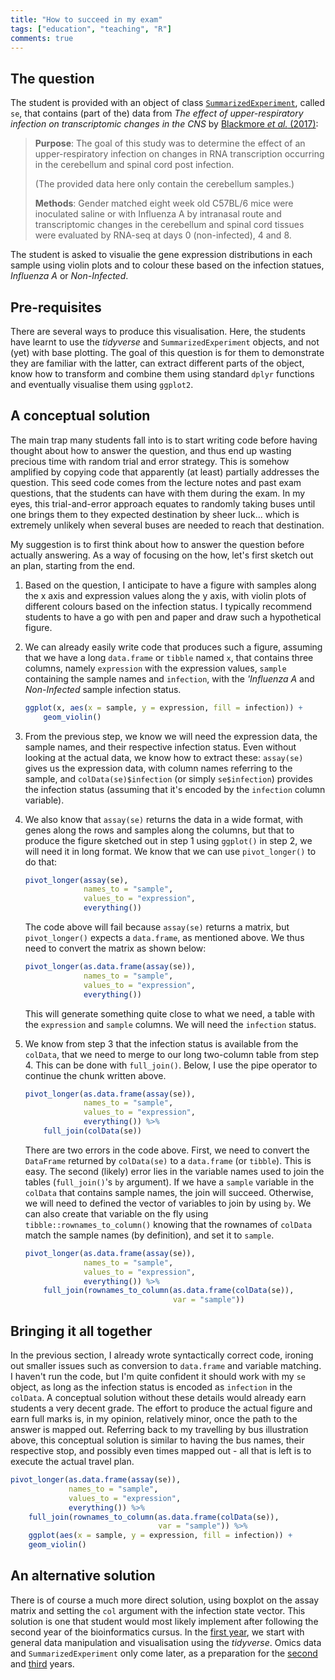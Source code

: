 ```yaml
---
title: "How to succeed in my exam"
tags: ["education", "teaching", "R"]
comments: true
---
```



## The question

The student is provided with an object of class
[`SummarizedExperiment`](http://www.biocondoctor.org/packages/SummarizedExperiment),
called `se`, that contains (part of the) data from *The effect of
upper-respiratory infection on transcriptomic changes in the CNS* by
[Blackmore *et al.*
(2017)](https://www.ncbi.nlm.nih.gov/pmc/articles/PMC5544260/):

> **Purpose**: The goal of this study was to determine the effect of an
> upper-respiratory infection on changes in RNA transcription occurring
> in the cerebellum and spinal cord post infection.
>
> (The provided data here only contain the cerebellum samples.)
>
> **Methods**: Gender matched eight week old C57BL/6 mice were
> inoculated saline or with Influenza A by intranasal route and
> transcriptomic changes in the cerebellum and spinal cord tissues were
> evaluated by RNA-seq at days 0 (non-infected), 4 and 8.

The student is asked to visualie the gene expression distributions in
each sample using violin plots and to colour these based on the
infection statues, *Influenza A* or *Non-Infected*.

## Pre-requisites

There are several ways to produce this visualisation. Here, the
students have learnt to use the *tidyverse* and `SummarizedExperiment`
objects, and not (yet) with base plotting. The goal of this question
is for them to demonstrate they are familiar with the latter, can
extract different parts of the object, know how to transform and
combine them using standard `dplyr` functions and eventually visualise
them using `ggplot2`.

## A conceptual solution

The main trap many students fall into is to start writing code before
having thought about how to answer the question, and thus end up
wasting precious time with random trial and error strategy. This is
somehow amplified by copying code that apparently (at least) partially
addresses the question. This seed code comes from the lecture notes
and past exam questions, that the students can have with them during
the exam. In my eyes, this trial-and-error approach equates to
randomly taking buses until one brings them to they expected
destination by sheer luck... which is extremely unlikely when several
buses are needed to reach that destination.

My suggestion is to first think about how to answer the question
before actually answering. As a way of focusing on the how, let's
first sketch out an plan, starting from the end.

1. Based on the question, I anticipate to have a figure with samples
   along the x axis and expression values along the y axis, with
   violin plots of different colours based on the infection status. I
   typically recommend students to have a go with pen and paper and
   draw such a hypothetical figure.

2. We can already easily write code that produces such a figure,
   assuming that we have a long `data.frame` or `tibble` named `x`,
   that contains three columns, namely `expression` with the
   expression values, `sample` containing the sample names and
   `infection`, with the *'Influenza A* and *Non-Infected* sample
   infection status.

   ```r
   ggplot(x, aes(x = sample, y = expression, fill = infection)) +
       geom_violin()
   ```

3. From the previous step, we know we will need the expression data,
   the sample names, and their respective infection status. Even
   without looking at the actual data, we know how to extract these:
   `assay(se)` gives us the expression data, with column names
   referring to the sample, and `colData(se)$infection` (or simply
   `se$infection`) provides the infection status (assuming that it's
   encoded by the `infection` column variable).

4. We also know that `assay(se)` returns the data in a wide format,
   with genes along the rows and samples along the columns, but that
   to produce the figure sketched out in step 1 using `ggplot()` in
   step 2, we will need it in long format. We know that we can use
   `pivot_longer()` to do that:

   ```r
   pivot_longer(assay(se),
                names_to = "sample",
                values_to = "expression",
                everything())
   ```

   The code above will fail because `assay(se)` returns a matrix, but
   `pivot_longer()` expects a `data.frame`, as mentioned above. We
   thus need to convert the matrix as shown below:

   ```r
   pivot_longer(as.data.frame(assay(se)),
                names_to = "sample",
                values_to = "expression",
                everything())
   ```

   This will generate something quite close to what we need, a table
   with the `expression` and `sample` columns. We will need the
   `infection` status.

5. We know from step 3 that the infection status is available from the
   `colData`, that we need to merge to our long two-column table from
   step 4. This can be done with `full_join()`. Below, I use the pipe
   operator to continue the chunk written above.

   ```r
   pivot_longer(as.data.frame(assay(se)),
                names_to = "sample",
                values_to = "expression",
                everything()) %>%
       full_join(colData(se))
   ```

   There are two errors in the code above. First, we need to convert
   the `DataFrame` returned by `colData(se)` to a `data.frame` (or
   `tibble`). This is easy. The second (likely) error lies in the
   variable names used to join the tables (`full_join()`'s `by`
   argument). If we have a `sample` variable in the `colData` that
   contains sample names, the join will succeed. Otherwise, we will
   need to defined the vector of variables to join by using `by`. We
   can also create that variable on the fly using
   `tibble::rownames_to_column()` knowing that the rownames of
   `colData` match the sample names (by definition), and set it to
   `sample`.

   ```r
   pivot_longer(as.data.frame(assay(se)),
                names_to = "sample",
                values_to = "expression",
                everything()) %>%
       full_join(rownames_to_column(as.data.frame(colData(se)),
                                    var = "sample"))
   ```

## Bringing it all together

In the previous section, I already wrote syntactically correct code,
ironing out smaller issues such as conversion to `data.frame` and
variable matching. I haven't run the code, but I'm quite confident it
should work with my `se` object, as long as the infection status is
encoded as `infection` in the `colData`. A conceptual solution without
these details would already earn students a very decent grade. The
effort to produce the actual figure and earn full marks is, in my
opinion, relatively minor, once the path to the answer is mapped out.
Referring back to my travelling by bus illustration above, this
conceptual solution is similar to having the bus names, their
respective stop, and possibly even times mapped out - all that is left
is to execute the actual travel plan.

```r
pivot_longer(as.data.frame(assay(se)),
             names_to = "sample",
             values_to = "expression",
             everything()) %>%
    full_join(rownames_to_column(as.data.frame(colData(se)),
                                 var = "sample")) %>%
    ggplot(aes(x = sample, y = expression, fill = infection)) +
    geom_violin()
```

## An alternative solution

There is of course a much more direct solution, using boxplot on the
assay matrix and setting the `col` argument with the infection state
vector. This solution is one that student would most likely implement
after following the second year of the bioinformatics cursus. In the
[first year](http://bit.ly/WSBIM1207), we start with general data
manipulation and visualisation using the *tidyverse*. Omics data and
`SummarizedExperiment` only come later, as a preparation for the
[second](http://bit.ly/WSBIM1322) and [third](http://bit.ly/WSBIM2122)
years.
